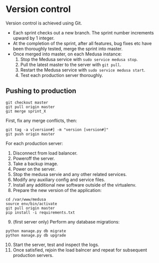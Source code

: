 # Version control

Version control is achieved using Git.

- Each sprint checks out a new branch. The sprint number increments upward by 1 integer.
- At the completion of the sprint, after all features, bug fixes etc have been thoroughly tested, merge the sprint into master.
- Once merged into master, on each Medusa instance:
  1. Stop the Medusa service with `sudo service medusa stop`.
  2. Pull the latest master to the server with `git pull`.
  3. Restart the Medusa service with `sudo service medusa start`.
  4. Test each production server thoroughly.
  
## Pushing to production
```
git checkout master
git pull origin master
git merge sprint_X
```

First, fix any merge conflicts, then:

```
git tag -a v[version#] -m "version [version#]"
git push origin master
```

For each production server:
1. Disconnect from load balancer.
2. Poweroff the server.
3. Take a backup image.
4. Power on the server.
5. Stop the medusa servie and any other related services.
6. Modify any auxiliary config and service files.
7. Install any additional new software outside of the virtualenv.
8. Prepare the new version of the application:
```
cd /var/www/medusa
source env/bin/activate
git pull origin master
pip install -i requirements.txt
```
9. (first server only) Perform any database migrations:
```
python manage.py db migrate
python manage.py db upgrade
```
10. Start the server, test and inspect the logs.
11. Once satisfied, rejoin the load balncer and repeat for subsequent production servers.
